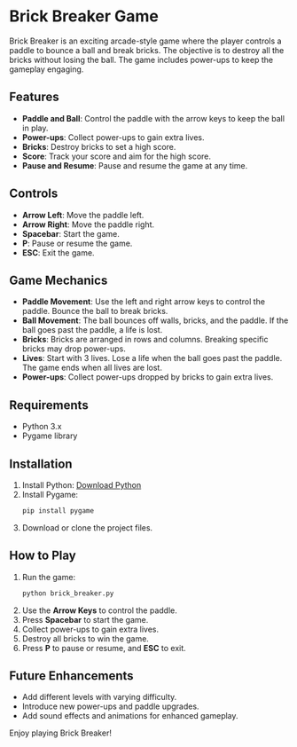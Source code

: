 # Brick Breaker Game

Brick Breaker is an exciting arcade-style game where the player controls a paddle to bounce a ball and break bricks. The objective is to destroy all the bricks without losing the ball. The game includes power-ups to keep the gameplay engaging.

## Features

- **Paddle and Ball**: Control the paddle with the arrow keys to keep the ball in play.
- **Power-ups**: Collect power-ups to gain extra lives.
- **Bricks**: Destroy bricks to set a high score.
- **Score**: Track your score and aim for the high score.
- **Pause and Resume**: Pause and resume the game at any time.

## Controls

- **Arrow Left**: Move the paddle left.
- **Arrow Right**: Move the paddle right.
- **Spacebar**: Start the game.
- **P**: Pause or resume the game.
- **ESC**: Exit the game.

## Game Mechanics

- **Paddle Movement**: Use the left and right arrow keys to control the paddle. Bounce the ball to break bricks.
- **Ball Movement**: The ball bounces off walls, bricks, and the paddle. If the ball goes past the paddle, a life is lost.
- **Bricks**: Bricks are arranged in rows and columns. Breaking specific bricks may drop power-ups.
- **Lives**: Start with 3 lives. Lose a life when the ball goes past the paddle. The game ends when all lives are lost.
- **Power-ups**: Collect power-ups dropped by bricks to gain extra lives.

## Requirements

- Python 3.x
- Pygame library

## Installation

1. Install Python: [Download Python](https://www.python.org/)
2. Install Pygame:
   ```bash
   pip install pygame
   ```
3. Download or clone the project files.

## How to Play

1. Run the game:
   ```bash
   python brick_breaker.py
   ```
2. Use the **Arrow Keys** to control the paddle.
3. Press **Spacebar** to start the game.
4. Collect power-ups to gain extra lives.
5. Destroy all bricks to win the game.
6. Press **P** to pause or resume, and **ESC** to exit.

## Future Enhancements

- Add different levels with varying difficulty.
- Introduce new power-ups and paddle upgrades.
- Add sound effects and animations for enhanced gameplay.

Enjoy playing Brick Breaker!

